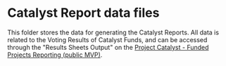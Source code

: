 # Catalyst Report data files

This folder stores the data for generating the Catalyst Reports.
All data is related to the Voting Results of Catalyst Funds, and can be accessed through the "Results Sheets Output" on the [Project Catalyst - Funded Projects Reporting (public MVP)](https://bit.ly/FundedProjectsReporting).

